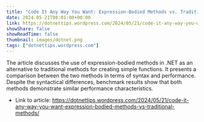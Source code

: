 ```yaml
---
title: "Code It Any Way You Want: Expression-Bodied Methods vs. Traditional Methods"
date: 2024-05-21T08:01:00+00:00
link: https://dotnettips.wordpress.com/2024/05/21/code-it-any-way-you-want-expression-bodied-methods-vs-traditional-methods/
showShare: false
showReadTime: false
thumbnail: images/dotnet.png
tags: ["dotnettips.wordpress.com"]
---
```

The article discusses the use of expression-bodied methods in .NET as an alternative to traditional methods for creating simple functions. It presents a comparison between the two methods in terms of syntax and performance. Despite the syntactical differences, benchmark results show that both methods demonstrate similar performance characteristics.

- Link to article: https://dotnettips.wordpress.com/2024/05/21/code-it-any-way-you-want-expression-bodied-methods-vs-traditional-methods/